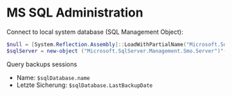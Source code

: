 # MS SQL Administration


Connect to local system database (SQL Management Object):

```Powershell
$null = [System.Reflection.Assembly]::LoadWithPartialName("Microsoft.SqlServer.Smo")
$sqlServer = new-object ("Microsoft.SqlServer.Management.Smo.Server")"(local)"
```

Query backups sessions

*   Name: `$sqlDatabase.name`
*   Letzte Sicherung: `$sqlDatabase.LastBackupDate`
